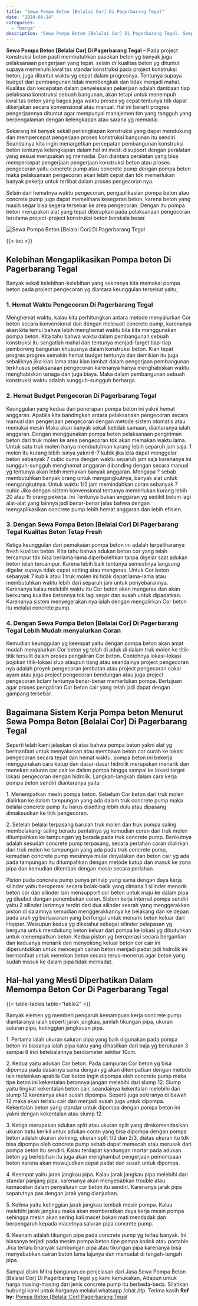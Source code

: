 ```yaml
---
title: "Sewa Pompa Beton [Belalai Cor] Di Pagerbarang Tegal"
date: "2024-08-14"
categories: 
  - "harga"
description: "Sewa Pompa Beton [Belalai Cor] Di Pagerbarang Tegal. Sampai disini Mitra bangunan.co penjelasan dari Jasa Sewa Pompa Beton [Belalai Cor] Di Pagerbarang Teg..."
---
```


**Sewa Pompa Beton \[Belalai Cor\] Di Pagerbarang Tegal** – Pada project konstruksi beton pasti membutuhkan pasokan beton yg banyak juga pelaksanaan pengerjaan yang tepat. selain dr kualitas beton yg dituntut supaya memenuhi kwalitas standar konstruksi pada project konstruksi beton, juga dituntut waktu yg cepat dalam progresnya. Tentunya supaya budget dari pembangunan tidak membengkak dan tidak menjadi mahal. Kualitas dan kecepatan dalam penyelesaian pekerjaan adalah dambaan tiap pelaksana konstruksi sebuah bangunan, akan tetapi untuk menempuh kwalitas beton yang bagus juga waktu proses yg cepat tentunya tdk dapat dikerjakan secara konvensional atau manual. Hal ini berarti progres pengerjaannya dituntut agar mempunyai manajemen tim yang tangguh yang berpengalaman dengan kelengkapan atau sarana yg memadai.

Sekarang ini banyak sekali perlengkapan konstruksi yang dapat mendukung dan mempercepat pengerjaan proses konstruksi bangunan itu sendiri. Seandainya kita ingin menargetkan percepatan pembangunan konstruksi beton tentunya kelengkapan dalam hal ini mesti disupport dengan peralatan yang sesuai merupakan yg memadai. Dan diantara peralatan yang bisa mempercepat pengerjaan pengerjaan konstruksi beton atau proses pengecoran yaitu concrete pump atau concrete pump dengan pompa beton maka pelaksanaan pengecoran akan lebih cepat dan tdk memerlukan banyak pekerja untuk terlibat dalam proses pengecoran nya.

Selain dari hematnya waktu pengecoran, pengaplikasian pompa beton atau concrete pump juga dapat memelihara kesegaran beton, karena beton yang masih segar bisa segera tersebar ke area pengecoran. Dengan itu pompa beton merupakan alat yang tepat diterapkan pada pelaksanaan pengecoran terutama project-project konstruksi beton berskala besar.

![Sewa Pompa Beton [Belalai Cor] Di Pagerbarang Tegal](/images/sewa-concrete-pump-33.png)

{{< toc >}}

## Kelebihan Mengaplikasikan Pompa beton Di Pagerbarang Tegal

Banyak sekali kelebihan-kelebihan yang sekiranya kita memakai pompa beton pada project pengecoran yg diantara keunggulan tersebut yaitu;

### 1\. Hemat Waktu Pengecoran Di Pagerbarang Tegal

Menghemat waktu, kalau kita perhitungkan antara metode menyalurkan Cor beton secara konvensional dan dengan melewati concrete pump, karenanya akan kita temui bahwa lebih menghemat waktu bila kita menggunakan pompa beton. Kita tahu bahwa waktu dalam pembangunan sebuah konstruksi itu sangatlah mahal dan tentunya menjadi target tiap-tiap pemborong bangunan khususnya dalam konstruksi beton. Kian tepat progres progres semakin hemat budget tentunya dan demikian itu juga sebaliknya jika kian lama atau kian lambat dalam pengerjaan pembangunan terkhusus pelaksanaan pengecoran karenanya hanya menghabiskan waktu menghabiskan tenaga dan juga biaya. Maka dalam pembangunan sebuah konstruksi waktu adalah sungguh-sungguh berharga.

### 2\. Hemat Budget Pengecoran Di Pagerbarang Tegal

Keunggulan yang kedua dari penerapan pompa beton ini yakni hemat anggaran. Apabila kita bandingkan antara pelaksanaan pengecoran secara manual dan pengerjaan pengecoran dengan metode sistem otomatis atau memakai mesin Maka akan banyak sekali ketidak samaan, diantaranya ialah anggaran. Dengan menggunakan pompa beton pelaksanaan pengiriman beton dari truk molen ke area pengecoran tdk akan memakan waktu lama. Untuk satu truk molen hanya membutuhkan kurang lebih separuh jam saja. 1 molen itu kurang lebih isinya yakni 6-7 kubik jika kita dapat menggelar beton sebanyak 7 cubic cuma dengan waktu separuh jam saja karenanya ini sungguh-sungguh menghemat anggaran dibanding dengan secara manual yg tentunya akan lebih memakan banyak anggaran. Mengapa ? sebab membutuhkan banyak orang untuk mengangkutnya, banyak alat untuk mengangkutnya. Untuk waktu 1/2 jam memindahkan coran sebanyak 7 cubic Jika dengan sistem konvensional tentunya memerlukan kurang lebih 20 atau 15 orang pekerja. Ini Tentunya bukan anggaran yg sedikit belum lagi alat-alat yang lainnya jadi benar-benar jelas bahwa dengan mengaplikasikan concrete pump lebih hemat anggaran dan lebih efisien.

### 3\. Dengan Sewa Pompa Beton \[Belalai Cor\] Di Pagerbarang Tegal Kualitas Beton Tetap Fresh

Ketiga keunggulan dari pemakaian pompa beton ini adalah terpeliharanya fresh kualitas beton. Kita tahu bahwa adukan beton cor yang telah tercampur tdk bisa berlama-lama diperbolehkan tanpa digelar saat adukan beton telah tercampur. Karena lebih baik tentunya semestinya langsung digelar supaya tidak cepat setting atau mengeras. Untuk Cor beton sebanyak 7 kubik atau 1 truk molen ini tidak dapat lama-lama atau membutuhkan waktu lebih dari separuh jam untuk penyebarannya. Karenanya kalau melebihi waktu itu Cor beton akan mengeras dan akan berkurang kualitas betonnya tdk lagi segar dan susah untuk dipadatkan. Karenanya sistem menyegerakan nya ialah dengan mengalirkan Cor beton itu melalui concrete pump.

### 4\. Dengan Sewa Pompa Beton \[Belalai Cor\] Di Pagerbarang Tegal Lebih Mudah menyalurkan Coran

Kemudian keunggulan yg keempat yaitu dengan pompa beton akan amat mudah menyalurkan Cor beton yg telah di aduk di dalam truk molen ke titik-titik tersulit dalam proses pengaliran Cor beton. Contohnya lokasi-lokasi pojokan titik-lokasi slup ataupun tiang atau seandainya project pengecoran nya adalah proyek pengecoran jembatan atau project pengecoran cakar ayam atau juga project pengecoran bendungan atau juga project pengecoran kolam tentunya benar-benar memerlukan pompa. Bertujuan agar proses pengaliran Cor beton cair yang telah jadi dapat dengan gampang tersebar.

## Bagaimana Sistem Kerja Pompa beton Menurut Sewa Pompa Beton \[Belalai Cor\] Di Pagerbarang Tegal

Seperti telah kami jelaskan di atas bahwa pompa beton yakni alat yg bermanfaat untuk menyalurkan atau membawa beton cor curah ke lokasi pengecoran secara tepat dan hemat waktu. pompa beton ini bekerja menggunakan cara katup dan dasar-dasar hidrolik merupakan menarik dan menekan saluran cor cair ke dalam pompa hingga sampai ke lokasi target lokasi pengecoran dengan hidrolik. Langkah-langkah dalam cara kerja pompa beton sendiri diantaranya yaitu

1\. Menempatkan mesin pompa beton. Sebelum Cor beton dari truk molen dialirkan ke dalam tampungan yang ada dalam truk concrete pump maka belalai concrete pump itu harus disetting lebih dulu atau dipasang dimaksudkan ke titik pengecoran.

2\. Setelah belalai terpasang barulah truk molen dan truk pompa saling membelakangi saling beradu pantatnya yg kemudian coran dari truk molen ditumpahkan ke tampungan yg berada pada truk concrete pump. Berikutnya adalah sesudah concrete pump terpasang, secara perlahan coran dialirkan dari truk molen ke tampungan yang ada pada truk concrete pump, kemudian concrete pump mesinnya mulai dinyalakan dan beton cair yg ada pada tampungan itu ditumpahkan dengan metode katup dan masuk ke zona pipa dan kemudian ditembak dengan mesin secara perlahan.

Piston pada concrete pump punya prinsip yang sama dengan daya kerja silinder yaitu beroperasi secara bolak-balik yang dimana 1 silinder menarik beton cor dan silinder lain mensupport cor beton untuk maju ke dalam pipa yg disebut dengan penembakan coran. Sistem kerja internal pompa sendiri yaitu 2 silinder lazimnya terdiri dari dua silinder searah yang menggerakkan piston di dalamnya kemudian menggerakkannya ke belakang dan ke depan pada arah yg berlawanan yang berfungsi untuk menarik beton keluar dari Hopper. Walaupun kedua yg diketahui sebagai silinder pelepasan yg berguna untuk mendukung beton keluar dari pompa ke lokasi yg dibutuhkan untuk menempatkan beton. Kedua piston yg beroperasi secara bergantian dan keduanya menarik dan menyokong keluar beton cor cair ini diperuntukkan untuk mencegah cairan beton menjadi padat jadi hidrolik ini bermanfaat untuk menekan beton secara terus-menerus agar beton yang sudah masuk ke dalam pipa tidak memadat.

## Hal-hal yang Mesti Diperhatikan Dalam Memompa Beton Cor Di Pagerbarang Tegal

{{< table-tables table="table2" >}}

Banyak elemen yg memberi pengaruh kemampuan kerja concrete pump diantaranya ialah seperti jarak jangkau, jumlah tikungan pipa, ukuran saluran pipa, ketinggian jangkauan pipa.

1\. Pertama ialah ukuran saluran pipa yang baik digunakan pada pompa beton ini biasanya ialah pipa kaku yang dihasilkan dari baja yg berukuran 3 sampai 8 inci ketebalannya berdiameter sekitar 10cm.

2\. Kedua yaitu adukan Cor beton. Pada campuran Cor beton yg bisa dipompa pada dasarnya sama dengan yg akan ditempatkan dengan metode lain melainkan apabila Cor beton ingin dipompa oleh concrete pump maka tipe beton ini kekentalan betonnya jangan melebihi dari slump 12. Slump yaitu tingkat kekentalan beton cair, seandainya kekentalan melebihi dari slump 12 karenanya akan susah dipompa. Seperti juga sekiranya di bawah 12 maka akan terlalu cair dan menjadi susah juga untuk dipompa. Kekentalan beton yang standar untuk dipompa dengan pompa beton ini yakni dengan kekentalan atau slump 12.

3\. Ketiga merupakan adukan split atau ukuran split yang direkomendasikan ukuran batu kerikil untuk adukan coran yang bisa dipompa dengan pompa beton adalah ukuran skrining, ukuran split 1/2 dan 2/3, diatas ukuran itu tdk bisa dipompa oleh concrete pump sebab dapat memecah atau merusak dari pompa beton itu sendiri. Kalau terdapat kandungan mortar pada adukan beton yg berlebihan itu juga akan menghambat pengerjaan pemompaan beton karena akan mewujudkan cepat padat dan susah untuk dipompa.

4\. Keempat yaitu jarak jangkau pipa. Kalau jarak jangkau pipa melebihi dari standar panjang pipa, karenanya akan menyebabkan trouble atau kemacetan dalam penyaluran cor beton itu sendiri. Karenanya jarak pipa sepatutnya pas dengan jarak yang dianjurkan.

5\. Kelima yaitu ketinggian jarak jangkau tembak mesin pompa. Kalau melebihi jarak jangkau maka akan memberatkan daya kerja mesin pompa sehingga mesin akan sering kali macet bakan mati mendadak dan berpengaruh kepada macetnya saluran pipa concrete pump.

6\. Keenam adalah tikungan pipa pada concrete pump yg terlau banyak. Ini biasanya terjadi pada mesim pompa beton tipe pompa kodok atau portable. Jika terlalu bnanyak sambungan pipa atau tikungan pipa karenanya bisa menyebabkan cairan beton lama lajunya dan memadat di tengah-tengah pipa.

Sampai disini Mitra bangunan.co penjelasan dari Jasa Sewa Pompa Beton \[Belalai Cor\] Di Pagerbarang Tegal yg kami kemukakan, Adapun untuk harga masing-masing dari jenis concrete pump itu berbeda-beda. Silahkan hubungi kami untuk harganya melalui whatsapp /chat /tlp. Terima kasih
**Ref by:** [Pompa Beton [Belalai Cor] Pagerbarang Tegal](https://id.wikipedia.org/wiki/Pompa)
